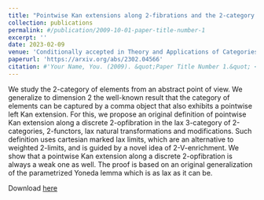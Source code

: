 ```yaml
---
title: "Pointwise Kan extensions along 2-fibrations and the 2-category of elements"
collection: publications
permalink: #/publication/2009-10-01-paper-title-number-1
excerpt: ''
date: 2023-02-09
venue: 'Conditionally accepted in Theory and Applications of Categories'
paperurl: 'https://arxiv.org/abs/2302.04566'
citation: #'Your Name, You. (2009). &quot;Paper Title Number 1.&quot; <i>Journal 1</i>. 1(1).'
---
```

We study the 2-category of elements from an abstract point of view. We generalize to dimension 2 the well-known result that the category of elements can be captured by a comma object that also exhibits a pointwise left Kan extension. For this, we propose an original definition of pointwise Kan extension along a discrete 2-opfibration in the lax 3-category of 2-categories, 2-functors, lax natural transformations and modifications. Such definition uses cartesian marked lax limits, which are an alternative to weighted 2-limits, and is guided by a novel idea of 2-V-enrichment. We show that a pointwise Kan extension along a discrete 2-opfibration is always a weak one as well. The proof is based on an original generalization of the parametrized Yoneda lemma which is as lax as it can be.

Download [here](https://arxiv.org/abs/2302.04566)
